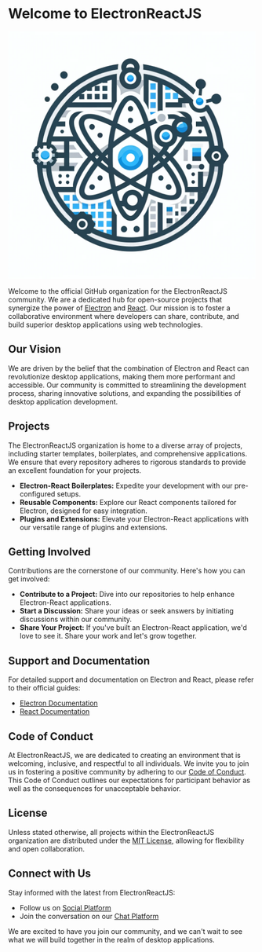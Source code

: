 # Welcome to ElectronReactJS

![profile/electron-react-logo.png](https://github.com/ElectronReactJS/.github/blob/01bc8e0e7c3a0afad39941da47af052b2eda2588/profile/electron-react-logo.png)

Welcome to the official GitHub organization for the ElectronReactJS community. We are a dedicated hub for open-source projects that synergize the power of [Electron](https://www.electronjs.org/) and [React](https://reactjs.org/). Our mission is to foster a collaborative environment where developers can share, contribute, and build superior desktop applications using web technologies.

## Our Vision

We are driven by the belief that the combination of Electron and React can revolutionize desktop applications, making them more performant and accessible. Our community is committed to streamlining the development process, sharing innovative solutions, and expanding the possibilities of desktop application development.

## Projects

The ElectronReactJS organization is home to a diverse array of projects, including starter templates, boilerplates, and comprehensive applications. We ensure that every repository adheres to rigorous standards to provide an excellent foundation for your projects.

- **Electron-React Boilerplates:** Expedite your development with our pre-configured setups.
- **Reusable Components:** Explore our React components tailored for Electron, designed for easy integration.
- **Plugins and Extensions:** Elevate your Electron-React applications with our versatile range of plugins and extensions.

## Getting Involved

Contributions are the cornerstone of our community. Here's how you can get involved:

- **Contribute to a Project:** Dive into our repositories to help enhance Electron-React applications.
- **Start a Discussion:** Share your ideas or seek answers by initiating discussions within our community.
- **Share Your Project:** If you've built an Electron-React application, we'd love to see it. Share your work and let's grow together.

## Support and Documentation

For detailed support and documentation on Electron and React, please refer to their official guides:

- [Electron Documentation](https://www.electronjs.org/docs)
- [React Documentation](https://reactjs.org/docs)

## Code of Conduct

At ElectronReactJS, we are dedicated to creating an environment that is welcoming, inclusive, and respectful to all individuals. We invite you to join us in fostering a positive community by adhering to our [Code of Conduct](CODE_OF_CONDUCT.md). This Code of Conduct outlines our expectations for participant behavior as well as the consequences for unacceptable behavior.

## License

Unless stated otherwise, all projects within the ElectronReactJS organization are distributed under the [MIT License](LICENSE.md), allowing for flexibility and open collaboration.

## Connect with Us

Stay informed with the latest from ElectronReactJS:

- Follow us on [Social Platform](#)
- Join the conversation on our [Chat Platform](#)

We are excited to have you join our community, and we can't wait to see what we will build together in the realm of desktop applications.
